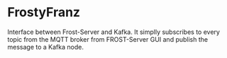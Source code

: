 # FrostyFranz
Interface between Frost-Server and Kafka. It simplly subscribes to every topic from the MQTT broker from FROST-Server GUI and publish the message to a Kafka node.

